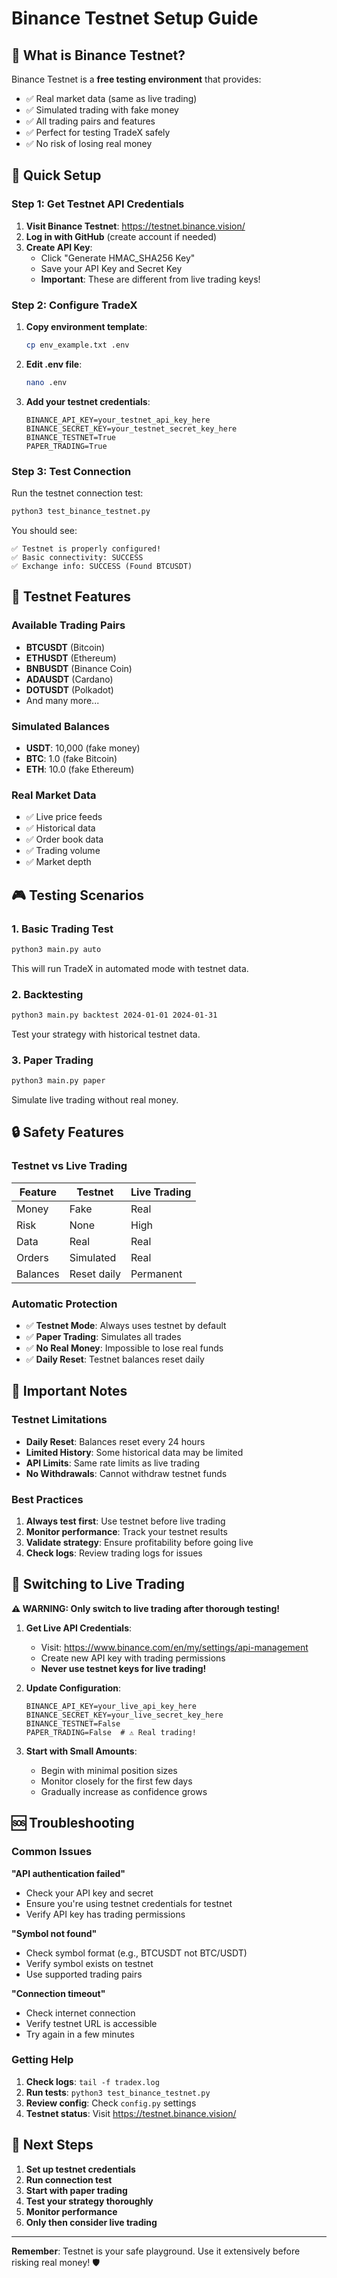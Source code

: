 # Binance Testnet Setup Guide

## 🎯 What is Binance Testnet?

Binance Testnet is a **free testing environment** that provides:
- ✅ Real market data (same as live trading)
- ✅ Simulated trading with fake money
- ✅ All trading pairs and features
- ✅ Perfect for testing TradeX safely
- ✅ No risk of losing real money

## 🚀 Quick Setup

### Step 1: Get Testnet API Credentials

1. **Visit Binance Testnet**: https://testnet.binance.vision/
2. **Log in with GitHub** (create account if needed)
3. **Create API Key**:
   - Click "Generate HMAC_SHA256 Key"
   - Save your API Key and Secret Key
   - **Important**: These are different from live trading keys!

### Step 2: Configure TradeX

1. **Copy environment template**:
   ```bash
   cp env_example.txt .env
   ```

2. **Edit .env file**:
   ```bash
   nano .env
   ```

3. **Add your testnet credentials**:
   ```env
   BINANCE_API_KEY=your_testnet_api_key_here
   BINANCE_SECRET_KEY=your_testnet_secret_key_here
   BINANCE_TESTNET=True
   PAPER_TRADING=True
   ```

### Step 3: Test Connection

Run the testnet connection test:
```bash
python3 test_binance_testnet.py
```

You should see:
```
✅ Testnet is properly configured!
✅ Basic connectivity: SUCCESS
✅ Exchange info: SUCCESS (Found BTCUSDT)
```

## 🔧 Testnet Features

### Available Trading Pairs
- **BTCUSDT** (Bitcoin)
- **ETHUSDT** (Ethereum)
- **BNBUSDT** (Binance Coin)
- **ADAUSDT** (Cardano)
- **DOTUSDT** (Polkadot)
- And many more...

### Simulated Balances
- **USDT**: 10,000 (fake money)
- **BTC**: 1.0 (fake Bitcoin)
- **ETH**: 10.0 (fake Ethereum)

### Real Market Data
- ✅ Live price feeds
- ✅ Historical data
- ✅ Order book data
- ✅ Trading volume
- ✅ Market depth

## 🎮 Testing Scenarios

### 1. Basic Trading Test
```bash
python3 main.py auto
```
This will run TradeX in automated mode with testnet data.

### 2. Backtesting
```bash
python3 main.py backtest 2024-01-01 2024-01-31
```
Test your strategy with historical testnet data.

### 3. Paper Trading
```bash
python3 main.py paper
```
Simulate live trading without real money.

## 🔒 Safety Features

### Testnet vs Live Trading
| Feature | Testnet | Live Trading |
|---------|---------|--------------|
| Money | Fake | Real |
| Risk | None | High |
| Data | Real | Real |
| Orders | Simulated | Real |
| Balances | Reset daily | Permanent |

### Automatic Protection
- ✅ **Testnet Mode**: Always uses testnet by default
- ✅ **Paper Trading**: Simulates all trades
- ✅ **No Real Money**: Impossible to lose real funds
- ✅ **Daily Reset**: Testnet balances reset daily

## 🚨 Important Notes

### Testnet Limitations
- **Daily Reset**: Balances reset every 24 hours
- **Limited History**: Some historical data may be limited
- **API Limits**: Same rate limits as live trading
- **No Withdrawals**: Cannot withdraw testnet funds

### Best Practices
1. **Always test first**: Use testnet before live trading
2. **Monitor performance**: Track your testnet results
3. **Validate strategy**: Ensure profitability before going live
4. **Check logs**: Review trading logs for issues

## 🔄 Switching to Live Trading

**⚠️ WARNING: Only switch to live trading after thorough testing!**

1. **Get Live API Credentials**:
   - Visit: https://www.binance.com/en/my/settings/api-management
   - Create new API key with trading permissions
   - **Never use testnet keys for live trading!**

2. **Update Configuration**:
   ```env
   BINANCE_API_KEY=your_live_api_key_here
   BINANCE_SECRET_KEY=your_live_secret_key_here
   BINANCE_TESTNET=False
   PAPER_TRADING=False  # ⚠️ Real trading!
   ```

3. **Start with Small Amounts**:
   - Begin with minimal position sizes
   - Monitor closely for the first few days
   - Gradually increase as confidence grows

## 🆘 Troubleshooting

### Common Issues

**"API authentication failed"**
- Check your API key and secret
- Ensure you're using testnet credentials for testnet
- Verify API key has trading permissions

**"Symbol not found"**
- Check symbol format (e.g., BTCUSDT not BTC/USDT)
- Verify symbol exists on testnet
- Use supported trading pairs

**"Connection timeout"**
- Check internet connection
- Verify testnet URL is accessible
- Try again in a few minutes

### Getting Help
1. **Check logs**: `tail -f tradex.log`
2. **Run tests**: `python3 test_binance_testnet.py`
3. **Review config**: Check `config.py` settings
4. **Testnet status**: Visit https://testnet.binance.vision/

## 🎯 Next Steps

1. **Set up testnet credentials**
2. **Run connection test**
3. **Start with paper trading**
4. **Test your strategy thoroughly**
5. **Monitor performance**
6. **Only then consider live trading**

---

**Remember**: Testnet is your safe playground. Use it extensively before risking real money! 🛡️
